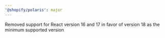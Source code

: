 ```yaml
---
'@shopify/polaris': major
---
```


Removed support for React version 16 and 17 in favor of version 18 as the minimum supported version
